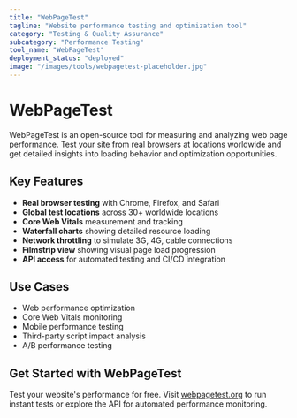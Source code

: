 ```yaml
---
title: "WebPageTest"
tagline: "Website performance testing and optimization tool"
category: "Testing & Quality Assurance"
subcategory: "Performance Testing"
tool_name: "WebPageTest"
deployment_status: "deployed"
image: "/images/tools/webpagetest-placeholder.jpg"
---
```


# WebPageTest

WebPageTest is an open-source tool for measuring and analyzing web page performance. Test your site from real browsers at locations worldwide and get detailed insights into loading behavior and optimization opportunities.

## Key Features

- **Real browser testing** with Chrome, Firefox, and Safari
- **Global test locations** across 30+ worldwide locations
- **Core Web Vitals** measurement and tracking
- **Waterfall charts** showing detailed resource loading
- **Network throttling** to simulate 3G, 4G, cable connections
- **Filmstrip view** showing visual page load progression
- **API access** for automated testing and CI/CD integration

## Use Cases

- Web performance optimization
- Core Web Vitals monitoring
- Mobile performance testing
- Third-party script impact analysis
- A/B performance testing

## Get Started with WebPageTest

Test your website's performance for free. Visit [webpagetest.org](https://www.webpagetest.org) to run instant tests or explore the API for automated performance monitoring.
